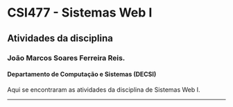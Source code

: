 # CSI477 - Sistemas Web I
## Atividades da disciplina
### **João Marcos Soares Ferreira Reis.**
#### Departamento de Computação e Sistemas (DECSI)

Aqui se encontraram as atividades da disciplina de Sistemas Web I.

--------------
